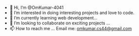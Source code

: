 - 👋 Hi, I’m @OmKumar-4041
- 👀 I’m interested in doing interesting projects and love to code.
- 🌱 I’m currently learning web development...
- 💞️ I’m looking to collaborate on exciting projects ...
- 📫 How to reach me ...
Email me: omkumar.cs44@gmail.com

<!---
OmKumar-4041/OmKumar-4041 is a ✨ special ✨ repository because its `README.md` (this file) appears on your GitHub profile.
You can click the Preview link to take a look at your changes.
--->
